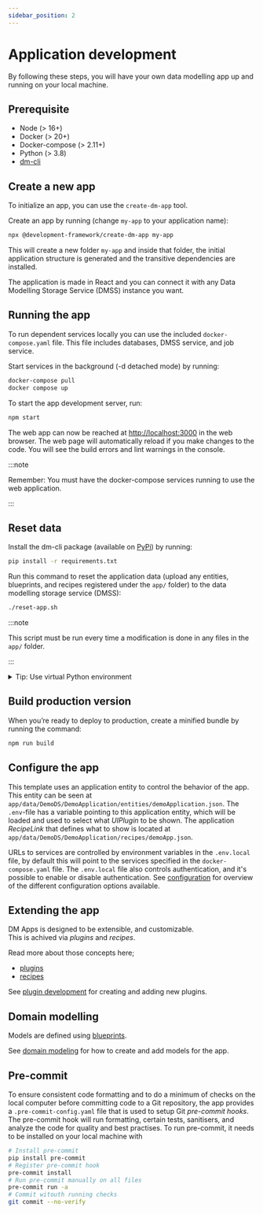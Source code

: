 ```yaml
---
sidebar_position: 2
---
```


# Application development 

By following these steps, you will have your own data modelling app up and running on your local machine.

## Prerequisite

* Node (> 16+)
* Docker (> 20+)
* Docker-compose (> 2.11+)
* Python (> 3.8)
* [dm-cli](https://github.com/equinor/dm-cli)

[//]: # ()
## Create a new app

To initialize an app, you can use the `create-dm-app` tool. 

Create an app by running (change `my-app` to your application name):

```bash
npx @development-framework/create-dm-app my-app
```
This will create a new folder `my-app` and inside that folder, the initial application structure is generated and the transitive dependencies are installed. 

The application is made in React and you can connect it with any Data Modelling Storage Service (DMSS) instance you want. 

<!---
Important app folders and files:

```
my-app/
|_ apps/ - List of apps included (blueprint, entities, and data sources)
  |_ demo-app/
    |_ data
    |_ data_sources/
      |_ settings.json
  |_ src
    |_ plugins.js - List of plugins that should be loaded
    |_ settings.json - App settings
```
-->

## Running the app

To run dependent services locally you can use the included `docker-compose.yaml` file. This file includes databases, DMSS service, and job service. 

Start services in the background (-d detached mode) by running:

```bash
docker-compose pull
docker compose up
```

To start the app development server, run:

```bash
npm start
```

The web app can now be reached at [http://localhost:3000](http://localhost:3000) in the web browser. The web page will automatically reload if you make changes to the code.
You will see the build errors and lint warnings in the console.

:::note 

Remember: You must have the docker-compose services running to use the web application.

:::

## Reset data


Install the dm-cli package (available on [PyPi](https://pypi.org/project/dm-cli/)) by running: 

```bash
pip install -r requirements.txt 
```

Run this command to reset the application data (upload any entities, blueprints, and recipes registered under the `app/` folder) to the data modelling storage service (DMSS):


```bash
./reset-app.sh
```

:::note

This script must be run every time a modification is done in any files in the `app/`  folder.

:::

<details>
<summary>Tip: Use virtual Python environment</summary>

We recommend create a virtual Python environment.

Create a new virtual environment by running: 

```bash
python3 -m venv .venv
``` 

Activate the virtual environment by running:

<details>
<summary>Linux</summary>

```shell
$ source .venv/bin/activate
```
</details>

<details>
<summary>Windows</summary>

```shell
$ .\venv\Scripts\Activate.ps1
$ pip install --upgrade pip
```

</details>
</details>

## Build production version

When you’re ready to deploy to production, create a minified bundle by running the command:

```bash
npm run build
```

## Configure the app

This template uses an application entity to control the behavior of the app. This entity can be seen at `app/data/DemoDS/DemoApplication/entities/demoApplication.json`. The `.env`-file has a variable pointing to this application entity, which will be loaded and used to select what _UIPlugin_ to be shown. The application _RecipeLink_ that defines what to show is located at `app/data/DemoDS/DemoApplication/recipes/demoApp.json`. 

URLs to services are controlled by environment variables in the `.env.local` file, by default this will point to the services specified in the `docker-compose.yaml` file. The `.env.local` file also controls authentication, and it's possible to enable or disable authentication. See [configuration](https://equinor.github.io/dm-docs/docs/guides/administration/configuration) for overview of the different configuration options available.

## Extending the app

DM Apps is designed to be extensible, and customizable.  
This is achived via _plugins_ and _recipes_.

Read more about those concepts here;

- [plugins](./../concepts/plugins.md)
- [recipes](./../concepts/recipes.md)

See [plugin development](./plugin-development.md) for creating and adding new plugins.

## Domain modelling

Models are defined using [blueprints](./../concepts/blueprints.md).

See [domain modeling](./domain-modeling.md) for how to create and add models for the app.

## Pre-commit 

To ensure consistent code formatting and to do a minimum of checks on the local computer before committing code to a Git repository, the app provides a `.pre-commit-config.yaml` file that is used to setup Git _pre-commit hooks_.
The pre-commit hook will run formatting, certain tests, sanitisers, and analyze the code for quality and best practises.
To run pre-commit, it needs to be installed on your local machine with

```bash
# Install pre-commit
pip install pre-commit
# Register pre-commit hook
pre-commit install
# Run pre-commit manually on all files
pre-commit run -a
# Commit witouth running checks
git commit --no-verify
```
